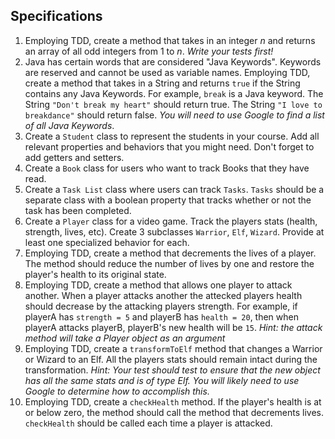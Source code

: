 ## Specifications

1. Employing TDD, create a method that takes in an integer *n* and returns an array of all odd integers from 1 to *n*. *Write your tests first!*
2. Java has certain words that are considered "Java Keywords". Keywords are reserved and cannot be used as variable names. Employing TDD, create a method that takes in a String and returns `true` if the String contains any Java Keywords. For example, `break` is a Java keyword. The String `"Don't break my heart"` should return true. The String `"I love to breakdance"` should return false. *You will need to use Google to find a list of all Java Keywords*.
3. Create a `Student` class to represent the students in your course. Add all relevant properties and behaviors that you might need. Don't forget to add getters and setters.
4. Create a `Book` class for users who want to track Books that they have read.
5. Create a `Task List` class where users can track `Tasks`. `Tasks` should be a separate class with a boolean property that tracks whether or not the task has been completed.
6. Create a `Player` class for a video game. Track the players stats (health, strength, lives, etc). Create 3 subclasses `Warrior`, `Elf`, `Wizard`. Provide at least one specialized behavior for each.
7. Employing TDD, create a method that decrements the lives of a player. The method should reduce the number of lives by one and restore the player's health to its original state.
8. Employing TDD, create a method that allows one player to attack another. When a player attacks another the attecked players health should decrease by the attacking players strength. For example, if playerA has `strength = 5` and playerB has `health = 20`, then when playerA attacks playerB, playerB's new health will be `15`. *Hint: the attack method will take a Player object as an argument*
9. Employing TDD, create a `transformToElf` method that changes a Warrior or Wizard to an Elf. All the players stats should remain intact during the transformation. *Hint: Your test should test to ensure that the new object has all the same stats and is of type Elf. You will likely need to use Google to determine how to accomplish this.*
10. Employing TDD, create a `checkHealth` method. If the player's health is at or below zero, the method should call the method that decrements lives. `checkHealth` should be called each time a player is attacked.
